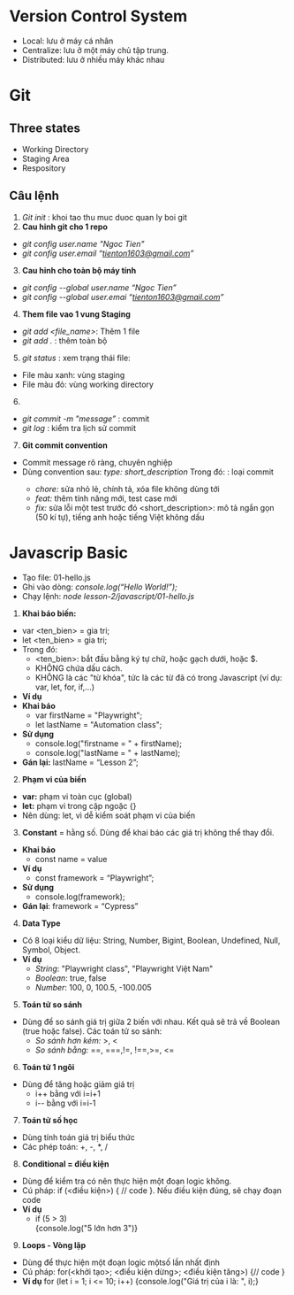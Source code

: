 # Version Control System
- Local: lưu ở máy cá nhân
- Centralize: lưu ở một máy chủ tập trung.
- Distributed: lưu ở nhiều
máy khác nhau
# Git
## Three states
- Working Directory
- Staging Area
- Respository
## Câu lệnh
1. *Git init* : khoi tao thu muc duoc quan ly boi git
2. **Cau hinh git cho 1 repo**
- *git config user.name "Ngoc Tien"*
- *git config user.email “tienton1603@gmail.com”*
3. **Cau hinh cho toàn bộ máy tính**
- *git config --global user.name “Ngoc Tien”*
- *git config --global user.emai “tienton1603@gmail.com”*
4. **Them file vao 1 vung Staging**
- *git add <file_name>*: Thêm 1 file
- *git add .* : thêm toàn bộ
5. *git status* : xem trạng thái file: 
- File màu xanh: vùng staging
- File màu đỏ: vùng working directory
6. 
- *git commit -m "message”* : commit 
- *git log* : kiểm tra lịch sử commit
7. **Git commit convention**
- Commit message rõ ràng, chuyên nghiệp
- Dùng convention sau: *type: short_description*
Trong đó:
<type>: loại commit
    + *chore:* sửa nhỏ lẻ, chính tả, xóa file không dùng tới
    + *feat:* thêm tính năng mới, test case mới
    + *fix:* sửa lỗi một test trước đó
<short_description>: mô tả ngắn gọn (50 kí tự), tiếng anh hoặc tiếng Việt không dấu
# Javascrip Basic
- Tạo file: 01-hello.js
- Ghi vào dòng: *console.log(“Hello World!”);*
- Chạy lệnh: *node lesson-2/javascript/01-hello.js*
1. **Khai báo biến:**
- var <ten_bien> = gia tri;
- let <ten_bien> = gia tri;
- Trong đó: 
    + <ten_bien>: bắt đầu bằng ký tự chữ, hoặc gạch dưới, hoặc $. 
    + KHÔNG chứa dấu cách. 
    + KHÔNG là các "từ khóa", tức là các từ đã có trong Javascript (ví dụ: var, let, for, if,...)
- **Ví dụ**
- **Khai báo**
    + var firstName = "Playwright";
    + let lastName = "Automation class";
- **Sử dụng**
    + console.log("firstname = " + firstName);
    + console.log("lastName = " + lastName);
- **Gán lại:** lastName = “Lesson 2”;
2. **Phạm vi của biến**
- **var:** phạm vi toàn cục (global)
- **let:** phạm vi trong cặp ngoặc {}
- Nên dùng: let, vì dễ kiểm soát phạm vi của biến
3. **Constant** = hằng số. Dùng để khai báo các giá trị không thể thay đổi.
- **Khai báo**
    + const name = value
- **Ví dụ**
    + const framework = “Playwright”;
- **Sử dụng**
    + console.log(framework);
- **Gán lại**: framework = “Cypress”
4. **Data Type**
- Có 8 loại kiểu dữ liệu: String, Number, Bigint, Boolean, Undefined, Null, Symbol, Object.
- **Ví dụ**
    + *String*: "Playwright class", "Playwright Việt Nam"
    + *Boolean*: true, false
    + *Number*: 100, 0, 100.5, -100.005
5. **Toán tử so sánh**
- Dùng để so sánh giá trị giữa 2 biến với nhau. Kết quả sẽ trả về Boolean (true hoặc false).
Các toán tử so sánh:
    + *So sánh hơn kém:* >, <
    + *So sánh bằng:* ==, ===,!=, !==,>=, <=
6. **Toán tử 1 ngôi**
- Dùng để tăng hoặc giảm giá trị
    + i++ bằng với i=i+1
    + i-- bằng với i=i-1
7. **Toán tử số học**
- Dùng tính toán giá trị biểu thức
- Các phép toán: +, -, *, /
8. **Conditional = điều kiện**
- Dùng để kiểm tra có nên thực hiện một đoạn logic không.
- Cú pháp: if (<điều kiện>) { // code }. Nếu điều kiện đúng, sẽ chạy đoạn code
- **Ví dụ**
    + if (5 > 3)     
    {console.log("5 lớn hơn 3")}
9. **Loops - Vòng lặp**
- Dùng để thực hiện một đoạn logic mộtsố lần nhất định
- Cú pháp: 
    for(<khởi tạo>; <điều kiện dừng>; <điều kiện tăng>) 
        {// code }
- **Ví dụ**
    for (let i = 1; i <= 10; i++) 
    {console.log("Giá trị của i là: ", i);}